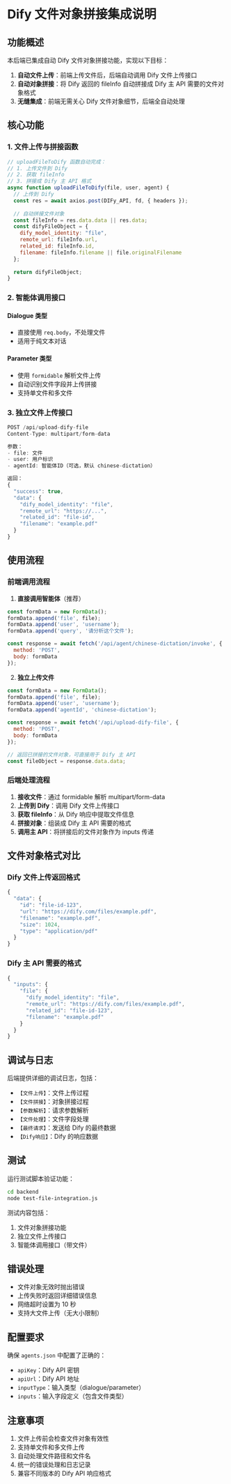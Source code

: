 # Dify 文件对象拼接集成说明

## 功能概述

本后端已集成自动 Dify 文件对象拼接功能，实现以下目标：

1. **自动文件上传**：前端上传文件后，后端自动调用 Dify 文件上传接口
2. **自动对象拼接**：将 Dify 返回的 fileInfo 自动拼接成 Dify 主 API 需要的文件对象格式
3. **无缝集成**：前端无需关心 Dify 文件对象细节，后端全自动处理

## 核心功能

### 1. 文件上传与拼接函数

```javascript
// uploadFileToDify 函数自动完成：
// 1. 上传文件到 Dify
// 2. 获取 fileInfo
// 3. 拼接成 Dify 主 API 格式
async function uploadFileToDify(file, user, agent) {
  // 上传到 Dify
  const res = await axios.post(DIFy_API, fd, { headers });
  
  // 自动拼接文件对象
  const fileInfo = res.data.data || res.data;
  const difyFileObject = {
    dify_model_identity: "file",
    remote_url: fileInfo.url,
    related_id: fileInfo.id,
    filename: fileInfo.filename || file.originalFilename
  };
  
  return difyFileObject;
}
```

### 2. 智能体调用接口

#### Dialogue 类型
- 直接使用 `req.body`，不处理文件
- 适用于纯文本对话

#### Parameter 类型
- 使用 `formidable` 解析文件上传
- 自动识别文件字段并上传拼接
- 支持单文件和多文件

### 3. 独立文件上传接口

```javascript
POST /api/upload-dify-file
Content-Type: multipart/form-data

参数：
- file: 文件
- user: 用户标识
- agentId: 智能体ID（可选，默认 chinese-dictation）

返回：
{
  "success": true,
  "data": {
    "dify_model_identity": "file",
    "remote_url": "https://...",
    "related_id": "file-id",
    "filename": "example.pdf"
  }
}
```

## 使用流程

### 前端调用流程

1. **直接调用智能体**（推荐）
```javascript
const formData = new FormData();
formData.append('file', file);
formData.append('user', 'username');
formData.append('query', '请分析这个文件');

const response = await fetch('/api/agent/chinese-dictation/invoke', {
  method: 'POST',
  body: formData
});
```

2. **独立上传文件**
```javascript
const formData = new FormData();
formData.append('file', file);
formData.append('user', 'username');
formData.append('agentId', 'chinese-dictation');

const response = await fetch('/api/upload-dify-file', {
  method: 'POST',
  body: formData
});

// 返回已拼接的文件对象，可直接用于 Dify 主 API
const fileObject = response.data.data;
```

### 后端处理流程

1. **接收文件**：通过 formidable 解析 multipart/form-data
2. **上传到 Dify**：调用 Dify 文件上传接口
3. **获取 fileInfo**：从 Dify 响应中提取文件信息
4. **拼接对象**：组装成 Dify 主 API 需要的格式
5. **调用主 API**：将拼接后的文件对象作为 inputs 传递

## 文件对象格式对比

### Dify 文件上传返回格式
```javascript
{
  "data": {
    "id": "file-id-123",
    "url": "https://dify.com/files/example.pdf",
    "filename": "example.pdf",
    "size": 1024,
    "type": "application/pdf"
  }
}
```

### Dify 主 API 需要的格式
```javascript
{
  "inputs": {
    "file": {
      "dify_model_identity": "file",
      "remote_url": "https://dify.com/files/example.pdf",
      "related_id": "file-id-123",
      "filename": "example.pdf"
    }
  }
}
```

## 调试与日志

后端提供详细的调试日志，包括：

- `【文件上传】`：文件上传过程
- `【文件拼接】`：对象拼接过程
- `【参数解析】`：请求参数解析
- `【文件处理】`：文件字段处理
- `【最终请求】`：发送给 Dify 的最终数据
- `【Dify响应】`：Dify 的响应数据

## 测试

运行测试脚本验证功能：

```bash
cd backend
node test-file-integration.js
```

测试内容包括：
1. 文件对象拼接功能
2. 独立文件上传接口
3. 智能体调用接口（带文件）

## 错误处理

- 文件对象无效时抛出错误
- 上传失败时返回详细错误信息
- 网络超时设置为 10 秒
- 支持大文件上传（无大小限制）

## 配置要求

确保 `agents.json` 中配置了正确的：
- `apiKey`：Dify API 密钥
- `apiUrl`：Dify API 地址
- `inputType`：输入类型（dialogue/parameter）
- `inputs`：输入字段定义（包含文件类型）

## 注意事项

1. 文件上传前会检查文件对象有效性
2. 支持单文件和多文件上传
3. 自动处理文件路径和文件名
4. 统一的错误处理和日志记录
5. 兼容不同版本的 Dify API 响应格式 
